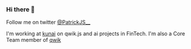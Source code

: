### Hi there 👋

Follow me on twitter [@PatrickJS__](https://twitter.com/PatrickJS__)

I'm working at [kunai](https://gitihub.com/kunai-consulting) on qwik.js and ai projects in FinTech. I'm also a Core Team member of [qwik](https://gitihub.com/QwikDev) 
<!--
**PatrickJS/PatrickJS** is a ✨ _special_ ✨ repository because its `README.md` (this file) appears on your GitHub profile.

Here are some ideas to get you started:

- 🔭 I’m currently working on ...
- 🌱 I’m currently learning ...
- 👯 I’m looking to collaborate on ...
- 🤔 I’m looking for help with ...
- 💬 Ask me about ...
- 📫 How to reach me: ...
- 😄 Pronouns: ...
- ⚡ Fun fact: ...
-->
